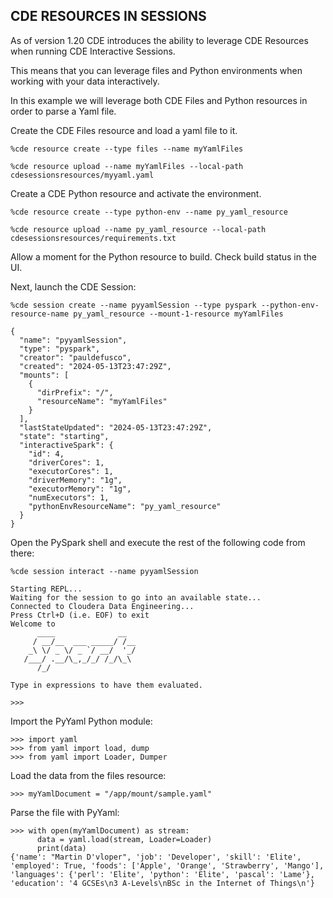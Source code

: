 ## CDE RESOURCES IN SESSIONS

As of version 1.20 CDE introduces the ability to leverage CDE Resources when running CDE Interactive Sessions.

This means that you can leverage files and Python environments when working with your data interactively.

In this example we will leverage both CDE Files and Python resources in order to parse a Yaml file.


Create the CDE Files resource and load a yaml file to it.

```
%cde resource create --type files --name myYamlFiles

%cde resource upload --name myYamlFiles --local-path cdesessionsresources/myyaml.yaml
```

Create a CDE Python resource and activate the environment.

```
%cde resource create --type python-env --name py_yaml_resource

%cde resource upload --name py_yaml_resource --local-path cdesessionsresources/requirements.txt
```

Allow a moment for the Python resource to build. Check build status in the UI.

Next, launch the CDE Session:

```
%cde session create --name pyyamlSession --type pyspark --python-env-resource-name py_yaml_resource --mount-1-resource myYamlFiles

{
  "name": "pyyamlSession",
  "type": "pyspark",
  "creator": "pauldefusco",
  "created": "2024-05-13T23:47:29Z",
  "mounts": [
    {
      "dirPrefix": "/",
      "resourceName": "myYamlFiles"
    }
  ],
  "lastStateUpdated": "2024-05-13T23:47:29Z",
  "state": "starting",
  "interactiveSpark": {
    "id": 4,
    "driverCores": 1,
    "executorCores": 1,
    "driverMemory": "1g",
    "executorMemory": "1g",
    "numExecutors": 1,
    "pythonEnvResourceName": "py_yaml_resource"
  }
}
```

Open the PySpark shell and execute the rest of the following code from there:

```
%cde session interact --name pyyamlSession

Starting REPL...
Waiting for the session to go into an available state...
Connected to Cloudera Data Engineering...
Press Ctrl+D (i.e. EOF) to exit
Welcome to
      ____              __
     / __/__  ___ _____/ /__
    _\ \/ _ \/ _ `/ __/  '_/
   /___/ .__/\_,_/_/ /_/\_\
      /_/

Type in expressions to have them evaluated.

>>>
```

Import the PyYaml Python module:

```
>>> import yaml
>>> from yaml import load, dump
>>> from yaml import Loader, Dumper
```

Load the data from the files resource:

```
>>> myYamlDocument = "/app/mount/sample.yaml"
```

Parse the file with PyYaml:

```
>>> with open(myYamlDocument) as stream:
      data = yaml.load(stream, Loader=Loader)
      print(data)
{'name': "Martin D'vloper", 'job': 'Developer', 'skill': 'Elite', 'employed': True, 'foods': ['Apple', 'Orange', 'Strawberry', 'Mango'], 'languages': {'perl': 'Elite', 'python': 'Elite', 'pascal': 'Lame'}, 'education': '4 GCSEs\n3 A-Levels\nBSc in the Internet of Things\n'}
```
